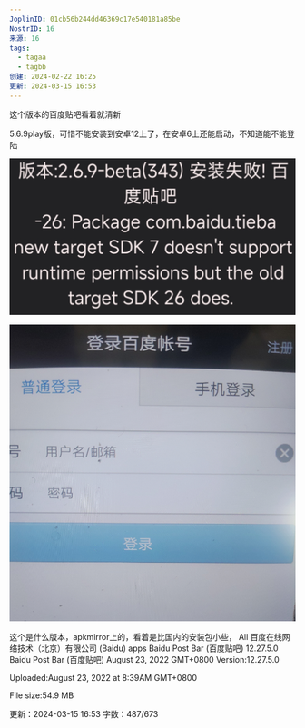 ```yaml
---
JoplinID: 01cb56b244dd46369c17e540181a85be
NostrID: 16
来源: 16
tags:
  - tagaa
  - tagbb
创建: 2024-02-22 16:25
更新: 2024-03-15 16:53
---
```

这个版本的百度贴吧看着就清新

5.6.9play版，可惜不能安装到安卓12上了，在安卓6上还能启动，不知道能不能登陆


![Screenshot_2024-02-22-16-22-47-967_com.miui.gallery.png](images/c79cb748645449ff96f5188551a74215.png)


![Screenshot_2024-02-22-16-30-37-679_com.miui.gallery.png](images/40e9143426174c459eec41c56df1875e.png)


这个是什么版本，apkmirror上的，看着是比国内的安装包小些，
All 百度在线网络技术（北京）有限公司 (Baidu) apps
Baidu Post Bar (百度贴吧) 12.27.5.0	
Baidu Post Bar (百度贴吧)
August 23, 2022 GMT+0800
Version:12.27.5.0

Uploaded:August 23, 2022 at 8:39AM GMT+0800

File size:54.9 MB



更新：2024-03-15 16:53 字数：487/673
